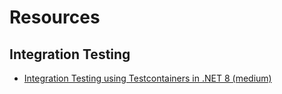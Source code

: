 # Resources
## Integration Testing
* [Integration Testing using Testcontainers in .NET 8 (medium)](https://medium.com/codenx/integration-testing-using-testcontainers-in-net-8-520e8911d081)
